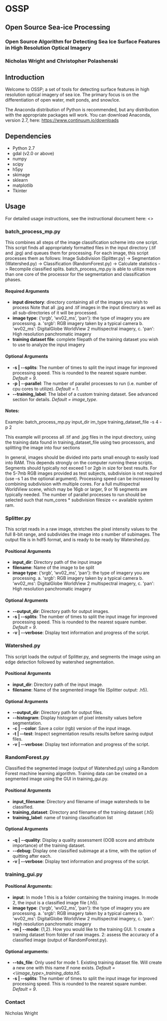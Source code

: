 # OSSP
## Open Source Sea-ice Processing
### Open Source Algorithm for Detecting Sea Ice Surface Features in High Resolution Optical Imagery

### Nicholas Wright and Christopher Polashenski

## Introduction

Welcome to OSSP; a set of tools for detecting surface features in high resolution optical imagery of sea ice. The primary focus is on the differentiation of open water, melt ponds, and snow/ice. 

The Anaconda distribution of Python is recommended, but any distribution with the appropriate packages will work. You can download Anaconda, version 2.7, here: https://www.continuum.io/downloads


## Dependencies

* Python 2.7
* gdal (v2.0 or above)
* numpy
* scipy
* h5py
* skimage
* sklearn
* matplotlib
* Tkinter

## Usage

For detailed usage instructions, see the instructional document here: <>

### batch\_process_mp.py

This combines all steps of the image classification scheme into one script. This script finds all appropriately formatted files in the input directory (.tif and .jpg) and queues them for processing. For each image, this script processes them as follows: Image Subdivision (Splitter.py) -> Segmentation (Watershed.py) -> Classification (RandomForest.py) -> Calculate statistics -> Recompile classified splits. batch\_process_mp.py is able to utilize more than one core of the processor for the segmentation and classification phases. 

#### Required Arguments
* __input directory__: directory containing all of the images you wish to process Note that all .jpg and .tif images in the input directory as well as all sub-directories of it will be processed.
* __image type__: {‘srgb’, ‘wv02_ms’, ‘pan'}: the type of imagery you are processing. 
  a. 'srgb': RGB imagery taken by a typical camera
  b. 'wv02_ms': DigitalGlobe WorldView 2 multispectral imagery,
  c. 'pan': High resolution panchromatic imagery
* __training dataset file__: complete filepath of the training dataset you wish to use to analyze the input imagery

#### Optional Arguments

* __-s | --splits__: The number of times to split the input image for improved processing speed. This is rounded to the nearest square number. *Default = 9*.
* __-p | --parallel__: The number of parallel processes to run (i.e. number of cpu cores to utilize). *Default = 1*. 
* __--training\_label__: The label of a custom training dataset. See advanced section for details. *Default = image\_type*.

#### Notes:

Example: batch\_process\_mp.py input\_dir im\_type training\_dataset\_file -s 4 -p 2

This example will process all .tif and .jpg files in the input directory, using the training data found in training\_dataset\_file using two processors, and splitting the image into four sections

In general, images should be divided into parts small enough to easily load into RAM. This depends strongly on the computer running these scripts. Segments should typically not exceed 1 or 2gb in size for best results. For the 5-7mb RGB images provided as test subjects, subdivision is not required (use –s 1 as the optional argument). Processing speed can be increased by combining subdivision with multiple cores. For a full multispectral WorldView scene, which may be 16gb or larger, 9 or 16 segments are typically needed. The number of parallel processes to run should be selected such that num_cores * subdivision filesize << available system ram. 


### Splitter.py

This script reads in a raw image, stretches the pixel intensity values to the full 8-bit range, and subdivides the image into _s_ number of subimages. The output file is in hdf5 format, and is ready to be ready by Watershed.py. 

#### Positional Arguments
* __input_dir__: Directory path of the input image
* __filename__: Name of the image to be split
* __image type__: {‘srgb’, ‘wv02_ms’, ‘pan'}: the type of imagery you are processing. 
a. 'srgb': RGB imagery taken by a typical camera
b. 'wv02_ms': DigitalGlobe WorldView 2 multispectral imagery,
c. 'pan': High resolution panchromatic imagery

#### Optional Arguments
* __--output_dir__: Directory path for output images.
* __-s | --splits__: The number of times to split the input image for improved processing speed. This is rounded to the nearest square number. *Default = 9*.
* __-v | --verbose__: Display text information and progress of the script.


### Watershed.py

This script loads the output of Splitter.py, and segments the image using an edge detection followed by watershed segmentation.

#### Positional Arguments
* __input_dir__: Directory path of the input image.
* __filename__: Name of the segmented image file (Splitter output: .h5).

#### Optional Arguments
* __--output_dir__: Directory path for output files.
* __--histogram__: Display histogram of pixel intensity values before segmentation.
* __-c | --color__: Save a color (rgb) version of the input image.
* __-t | --test__: Inspect segmentation results results before saving output files. 
* __-v | --verbose__: Display text information and progress of the script.


### RandomForest.py

Classified the segmented image (output of Watershed.py) using a Random Forest machine learning algorithm. Training data can be created on a segmented image using the GUI in training_gui.py. 

#### Positional Arguments
* __input\_filename__: Directory and filename of image watersheds to be classified.
* __training\_dataset__: Directory and filename of the training dataset (.h5)
* __training\_label__: name of training classification list

#### Optional Arguments
* __-q | --quality__: Display a quality assessment (OOB score and attribute importance) of the training dataset.
* __--debug__: Display one classified subimage at a time, with the option of quitting after each.
* __-v | --verbose__: Display text information and progress of the script.


### training_gui.py

#### Positional Arguments:
* __input__: In mode 1 this is a folder containing the training images. In mode 2, the input is a classified image file (.h5).
* __image type__: {‘srgb’, ‘wv02_ms’, ‘pan'}: the type of imagery you are processing. 
a. 'srgb': RGB imagery taken by a typical camera
b. 'wv02_ms': DigitalGlobe WorldView 2 multispectral imagery,
c. 'pan': High resolution panchromatic imagery
* __-m | --mode__: {1,2}. How you would like to the training GUI. 1: create a training dataset from folder of raw images. 2: assess the accuracy of a classified image (output of RandomForest.py).

#### Optional arguments:
* __--tds_file__: Only used for mode 1. Existing training dataset file. Will create a new one with this name if none exists. *Default = <\image_type>\_training\_data.h5*.
* __-s | --splits__: The number of times to split the input image for improved processing speed. This is rounded to the nearest square number. *Default = 9*.

### Contact
Nicholas Wright

